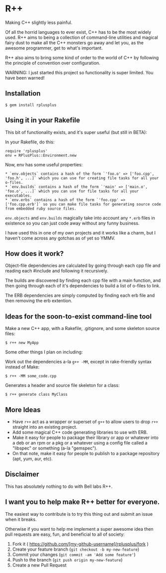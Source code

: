 # R++

Making C++ slightly less painful.

Of all the horrid languages to ever exist, C++ has to be the most widely used. R++ aims to being a collection of command-line utilities and magical fairy dust to make all the C++ monsters go away and let you, as the awesome programmer, get to what's important.

R++ also aims to bring some kind of order to the world of C++ by following the principle of convention over configuration.

WARNING: I just started this project so functionality is super limited. You have been warned!

## Installation

    $ gem install rplusplus

## Using it in your Rakefile

This bit of functionality exists, and it's super useful (but still in BETA):

In your Rakefile, do this:

```
require 'rplusplus'
env = RPlusPlus::Environment.new
```

Now, env has some useful properties:

    * `env.objects` contains a hash of the form `'foo.o' => ['foo.cpp', 'foo.h', ...]` which you can use for creating file tasks for all your o-files.
    * `env.builds` contains a hash of the form `'main' => ['main.o', 'foo.o', ...]` which you can use for file tasks for all your executables.
    * `env.erbs` contains a hash of the form `'foo.cpp' => ['foo.cpp.erb']` so you can make file tasks for generating source code from embedded ruby source files.

`env.objects` and `env.builds` magically take into account any `*.erb` files in existence so you can just code away without any funny business.

I have used this in one of my own projects and it works like a charm, but I haven't come across any gotchas as of yet so YMMV.

## How does it work?

Object-file dependencies are calculated by going through each cpp file and reading each #include and following it recursively.

The builds are discovered by finding each cpp file with a main function, and then going through each of it's dependencies to build a list of o-files to link.

The ERB dependencies are simply computed by finding each erb file and then removing the erb extention.

## Ideas for the soon-to-exist command-line tool

Make a new C++ app, with a Rakefile, .gitignore, and some skeleton source files:

```
$ r++ new MyApp
```

Some other things I plan on including:

Work out the dependencies a-la `g++ -MM`, except in rake-friendly syntax instead of Make:
```
$ r++ -MM some_code.cpp
```

Generates a header and source file skeleton for a class:
```
$ r++ generate class MyClass
```

## More Ideas

  * Have `r++` act as a wrapper or superset of `g++` to allow users to drop `r++` straight into an existing project.
  * Add some magical C++ code generating libraries to use with ERB.
  * Make it easy for people to package their library or app or whatever into a deb or an rpm or a pkg or a whatever using a config file called a "libspec" or something (a-la "gemspec").
  * On that note, make it easy for people to publish to a package repository (apt, yum, aur, etc).

## Disclaimer

This has absolutely nothing to do with Bell labs R++.

## I want you to help make R++ better for everyone.

The easiest way to contribute is to try this thing out and submit an issue when it breaks.

Otherwise if you want to help me implement a super awesome idea then pull requests are easy, fun, and beneficial to all of society:

1. Fork it ( https://github.com/[my-github-username]/rplusplus/fork )
2. Create your feature branch (`git checkout -b my-new-feature`)
3. Commit your changes (`git commit -am 'Add some feature'`)
4. Push to the branch (`git push origin my-new-feature`)
5. Create a new Pull Request
